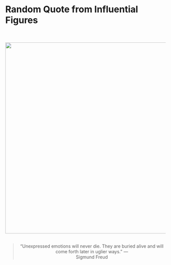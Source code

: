 # Random Quote from Influential Figures

<div align="center">
  <br>
  <br>
  <a href="https://en.wikipedia.org/wiki/Sigmund_Freud" title="Sigmund Freud - Wikipedia"><img src="https://upload.wikimedia.org/wikipedia/commons/3/36/Sigmund_Freud%2C_by_Max_Halberstadt_%28cropped%29.jpg" width="600px"></a>
  <br>
  <br>
  <blockquote>&ldquo;Unexpressed emotions will never die. They are buried alive and will come forth later in uglier ways.&rdquo; &mdash; <footer>Sigmund Freud</footer></blockquote>
</div>
  